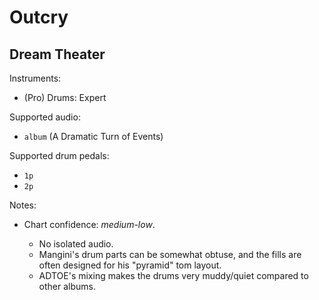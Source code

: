 # Outcry

## Dream Theater

Instruments:

  * (Pro) Drums: Expert

Supported audio:

  * `album` (A Dramatic Turn of Events)

Supported drum pedals:

  * `1p`
  * `2p`

Notes:

  * Chart confidence: *medium-low*.

    * No isolated audio.
    * Mangini's drum parts can be somewhat obtuse, and the fills are often
      designed for his "pyramid" tom layout.
    * ADTOE's mixing makes the drums very muddy/quiet compared to other albums.
